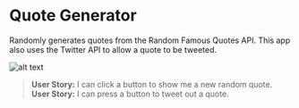 # Quote Generator

Randomly generates quotes from the Random Famous Quotes API. This app also uses the Twitter API to allow a quote to be tweeted.

![alt text](https://caleb-ellis.github.io/images/quote.png)

>**User Story:** I can click a button to show me a new random quote.<br>
>**User Story:** I can press a button to tweet out a quote.<br>
